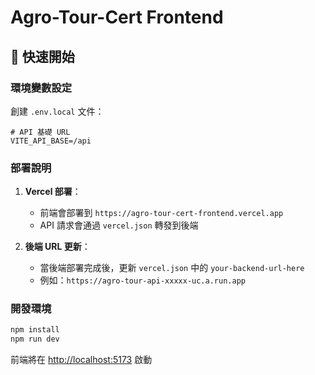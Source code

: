 # Agro-Tour-Cert Frontend

## 🚀 快速開始

### 環境變數設定

創建 `.env.local` 文件：

```env
# API 基礎 URL
VITE_API_BASE=/api
```

### 部署說明

1. **Vercel 部署**：
   - 前端會部署到 `https://agro-tour-cert-frontend.vercel.app`
   - API 請求會通過 `vercel.json` 轉發到後端

2. **後端 URL 更新**：
   - 當後端部署完成後，更新 `vercel.json` 中的 `your-backend-url-here`
   - 例如：`https://agro-tour-api-xxxxx-uc.a.run.app`

### 開發環境

```bash
npm install
npm run dev
```

前端將在 [http://localhost:5173](http://localhost:5173) 啟動